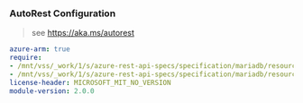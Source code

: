### AutoRest Configuration

> see https://aka.ms/autorest

``` yaml
azure-arm: true
require:
- /mnt/vss/_work/1/s/azure-rest-api-specs/specification/mariadb/resource-manager/readme.md
- /mnt/vss/_work/1/s/azure-rest-api-specs/specification/mariadb/resource-manager/readme.go.md
license-header: MICROSOFT_MIT_NO_VERSION
module-version: 2.0.0

```